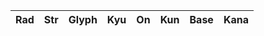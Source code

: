
| Rad | Str | Glyph | Kyu |         On          |       Kun        |                 Base                 |                    Kana                     |
| :-: | :-: | :---: | :-: | :-----------------: | :--------------: | :----------------------------------: | :-----------------------------------------: |
